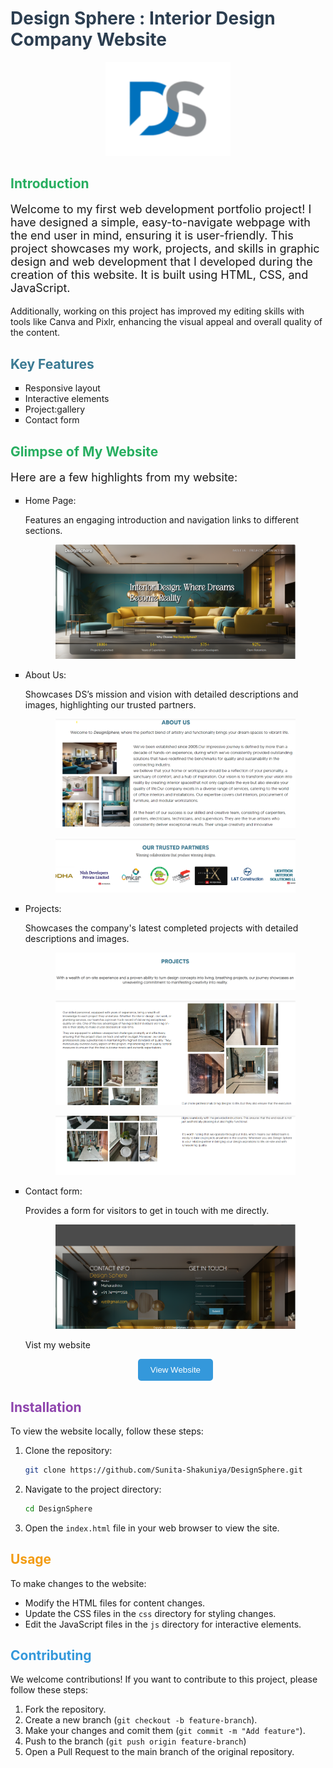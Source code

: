 # <span style="color: #2c3e50;">Design Sphere : Interior Design Company Website</span>

<p align="center">
  <img src="https://github.com/Sunita-Shakuniya/DesignSphere/blob/main/logo-design_666180-100.png?raw=true" alt="Portfolio Logo" width="200">
</p>

## <span style="color: #27ae60;">Introduction</span>

<p style="font-size: 18px;">
 Welcome to my first web development portfolio project! I have designed a simple, easy-to-navigate webpage with the end user in mind, ensuring it is user-friendly. This project showcases my work, projects, and skills in graphic design and web development that I developed during the creation of this website. It is built using HTML, CSS, and JavaScript.

Additionally, working on this project has improved my editing skills with tools like Canva and Pixlr, enhancing the visual appeal and overall quality of the content.

</p>

## <span style="color: rgb(58 122 147);">Key Features</span>

<ul style="list-style-type: square;">
  <li> Responsive layout</li>
  <li>Interactive elements</li>
  <li>Project:gallery</li>
  <li>Contact form</li>
</ul>

## <span style="color: #27ae60;">Glimpse of My Website</span>
<p style="font-size: 18px;">Here are a few highlights from my website:</p>
<ul style="list-style-type: square;">
  <li> Home Page:</li>
    <p> Features an engaging introduction and navigation links to different sections.</p>
    <p align="center" >
    <img src="https://raw.githubusercontent.com/Sunita-Shakuniya/DesignSphere/main/Homepage.png" alt="Home page SS" width="80%">
    </p>

  <li>About Us: </li>
    <p>Showcases DS’s mission and vision with detailed descriptions and images, highlighting our trusted partners.</p>
    <p align="center">
      <img src="https://raw.githubusercontent.com/Sunita-Shakuniya/DesignSphere/main/About.png" alt="About Section SS" width="80%">
    </p>
    <p align="center">
      <img src="https://raw.githubusercontent.com/Sunita-Shakuniya/DesignSphere/main/Truster%20partners.png" alt="Trusted Partners SS" width="80%">
    </p>

  <li>Projects:</li>
    <p>Showcases the company's latest completed projects with detailed descriptions and images.</p>
    <p align="center">
      <img src="https://raw.githubusercontent.com/Sunita-Shakuniya/DesignSphere/main/Project1.png" alt="Project Section SS" width="80%">
    </p>
    <p align="center">
      <img src="https://raw.githubusercontent.com/Sunita-Shakuniya/DesignSphere/main/project2.png" alt="Project Section SS" width="80%">
    </p>
    <p align="center">
      <img src="https://raw.githubusercontent.com/Sunita-Shakuniya/DesignSphere/main/Project3.png" alt="Project Section SS" width="80%">
    </p>

  <li>Contact form:</li>
    <p>Provides a form for visitors to get in touch with me directly.</p>
    <p align="center">
      <img src="https://raw.githubusercontent.com/Sunita-Shakuniya/DesignSphere/main/Contact.png" alt="Portfolio Logo" width="80%">
    </p>
    <p>Vist my website</p>
    <p align="center">
    <a href="https://sunita-shakuniya.github.io/DesignSphere/" target="_blank" rel="noopener noreferrer">
        <button style="padding: 10px 20px; background-color: #3498db; color: white; border: none; cursor: pointer; border-radius: 5px;">View Website</button>
    </a>
</p>


</ul>

## <span style="color: #8e44ad;">Installation</span>

To view the website locally, follow these steps:

1. Clone the repository:

    ```bash
    git clone https://github.com/Sunita-Shakuniya/DesignSphere.git
    ```

2. Navigate to the project directory:

    ```bash
    cd DesignSphere
    ```

3. Open the `index.html` file in your web browser to view the site.

## <span style="color: #f39c12;">Usage</span>

To make changes to the website:

- Modify the HTML files for content changes.
- Update the CSS files in the `css` directory for styling changes.
- Edit the JavaScript files in the `js` directory for interactive elements.

## <span style="color: #3498db;">Contributing</span>

We welcome contributions! If you want to contribute to this project, please follow these steps:

1. Fork the repository.
2. Create a new branch (`git checkout -b feature-branch`).
3. Make your changes and comit them (`git commit -m "Add feature"`).
4. Push to the branch (`git push origin feature-branch`)
5. Open a Pull Request to the main branch of the original repository.

